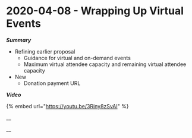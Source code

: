 # 2020-04-08 - Wrapping Up Virtual Events

_**Summary**_

* Refining earlier proposal
  * Guidance for virtual and on-demand events
  * Maximum virtual attendee capacity and remaining virtual attendee capacity
* New
  * Donation payment URL

_**Video**_

{% embed url="https://youtu.be/3Riny8zSvAI" %}

\_\_

\_\_

